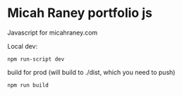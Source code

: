 # Micah Raney portfolio js

Javascript for micahraney.com

Local dev:
```
npm run-script dev
```

build for prod (will build to ./dist, which you need to push)
```
npm run build
```
